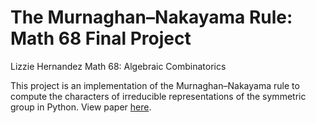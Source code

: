 # The Murnaghan–Nakayama Rule: Math 68 Final Project

Lizzie Hernandez
Math 68: Algebraic Combinatorics

This project is an implementation of the Murnaghan–Nakayama rule to compute the characters of irreducible representations of the symmetric group in Python. View paper [here](final-paper.ipynb).
